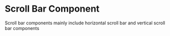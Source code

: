 # Scroll Bar Component

Scroll bar components mainly include horizontal scroll bar and vertical scroll bar components
